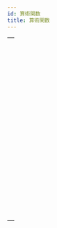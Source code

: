 ```yaml
---
id: 算術関数
title: 算術関数
---
```


|                                                                                                                         |
| ----------------------------------------------------------------------------------------------------------------------- |
| [<!-- INCLUDE #_command_.Abs.Syntax -->](../../commands-legacy/abs.md)<br/>                                             |
| [<!-- INCLUDE #_command_.Arctan.Syntax -->](../../commands-legacy/arctan.md)<br/>                                       |
| [<!-- INCLUDE #_command_.Cos.Syntax -->](../../commands-legacy/cos.md)<br/>                                             |
| [<!-- INCLUDE #_command_.Dec.Syntax -->](../../commands-legacy/dec.md)<br/>                                             |
| [<!-- INCLUDE #_command_.Euro converter.Syntax -->](../../commands-legacy/euro-converter.md)<br/>                       |
| [<!-- INCLUDE #_command_.Exp.Syntax -->](../../commands-legacy/exp.md)<br/>                                             |
| [<!-- INCLUDE #_command_.Int.Syntax -->](../../commands-legacy/int.md)<br/>                                             |
| [<!-- INCLUDE #_command_.Log.Syntax -->](../../commands-legacy/log.md)<br/>                                             |
| [<!-- INCLUDE #_command_.Mod.Syntax -->](../../commands-legacy/mod.md)<br/>                                             |
| [<!-- INCLUDE #_command_.Random.Syntax -->](../../commands-legacy/random.md)<br/>                                       |
| [<!-- INCLUDE #_command_.Round.Syntax -->](../../commands-legacy/round.md)<br/>                                         |
| [<!-- INCLUDE #_command_.SET REAL COMPARISON LEVEL.Syntax -->](../../commands-legacy/set-real-comparison-level.md)<br/> |
| [<!-- INCLUDE #_command_.Sin.Syntax -->](../../commands-legacy/sin.md)<br/>                                             |
| [<!-- INCLUDE #_command_.Square root.Syntax -->](../../commands-legacy/square-root.md)<br/>                             |
| [<!-- INCLUDE #_command_.Tan.Syntax -->](../../commands-legacy/tan.md)<br/>                                             |
| [<!-- INCLUDE #_command_.Trunc.Syntax -->](../../commands-legacy/trunc.md)<br/>                                         |
